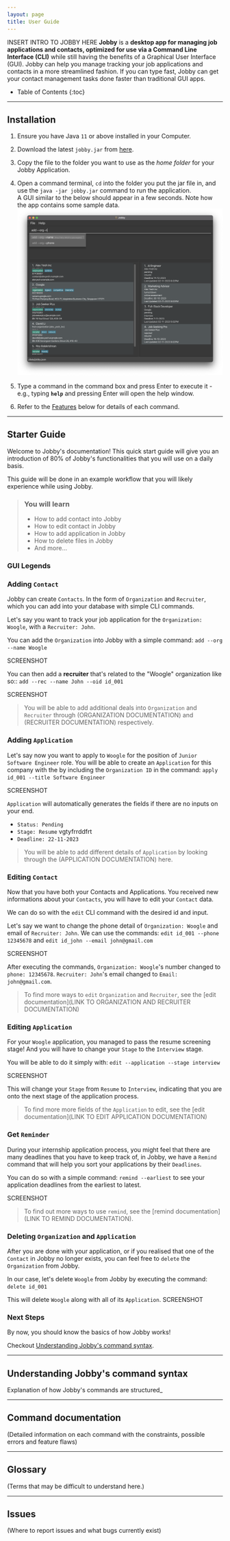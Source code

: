 ```yaml
---
layout: page
title: User Guide
---
```


INSERT INTRO TO JOBBY HERE
**Jobby** is a **desktop app for managing job applications and contacts, optimized for use via a Command Line Interface (CLI)** while still having the benefits of a Graphical User Interface (GUI). Jobby can help you manage tracking your job applications and contacts in a more streamlined fashion. If you can type fast, Jobby can get your contact management tasks done faster than traditional GUI apps.

* Table of Contents
{:toc}

--------------------------------------------------------------------------------------------------------------------

## Installation

1. Ensure you have Java `11` or above installed in your Computer.

1. Download the latest `jobby.jar` from [here](https://github.com/AY2324S1-CS2103T-W08-3/tp/releases).

1. Copy the file to the folder you want to use as the _home folder_ for your Jobby Application.

1. Open a command terminal, `cd` into the folder you put the jar file in, and use the `java -jar jobby.jar` command to run the application.<br>
   A GUI similar to the below should appear in a few seconds. Note how the app contains some sample data.<br>
   ![Ui](images/Ui.png)

1. Type a command in the command box and press Enter to execute it - e.g., typing **`help`** and pressing Enter will open the help window.<br>

1. Refer to the [Features](#features) below for details of each command.

--------------------------------------------------------------------------------------------------------------------

## Starter Guide
Welcome to Jobby's documentation! This quick start guide will give you an introduction of 80% of Jobby's 
functionalities that you will use on a daily basis. 

This guide will be done in an example workflow that you will likely experience while using Jobby.

> ### You will learn
> - How to add contact into Jobby
> - How to edit contact in Jobby
> - How to add application in Jobby
> - How to delete files in Jobby
> - And more...

### GUI Legends


### Adding `Contact`
Jobby can create `Contacts`. In the form of `Organization` and `Recruiter`, which you can add into your database with simple CLI commands.

Let's say you want to track your job application for the `Organization: Woogle`, with a `Recruiter: John`.

You can add the `Organization` into Jobby with a simple command: 
```add --org --name Woogle```

SCREENSHOT

You can then add a **recruiter** that's related to the "Woogle" organization like so:: 
`add --rec --name John --oid id_001`

SCREENSHOT

> You will be able to add additional deals into `Organization` and `Recruiter` through (ORGANIZATION DOCUMENTATION) and (RECRUITER DOCUMENTATION)
> respectively.

### Adding `Application`
Let's say now you want to apply to `Woogle` for the position of `Junior Software Engineer` role. You will be able to create
an `Application` for this company with the by including the `Organization ID` in the command: 
`apply id_001 --title Software Engineer`

SCREENSHOT

`Application` will automatically generates the fields if there are no inputs on your end.
- `Status: Pending`
- `Stage: Resume`  vgtyfrrddfrt
- `Deadline: 22-11-2023`

> You will be able to add different details of `Application` by looking through the (APPLICATION DOCUMENTATION) here.

### Editing `Contact`
Now that you have both your Contacts and Applications. You received new informations about your `Contacts`, you will have to edit your `Contact` data.

We can do so with the `edit` CLI command with the desired id and input.

Let's say we want to change the phone detail of `Organization: Woogle` and email of `Recruiter: John`.
We can use the commands:
`edit id_001 --phone 12345678` and `edit id_john --email john@gmail.com`

SCREENSHOT

After executing the commands,
`Organization: Woogle`'s number changed to `phone: 12345678`.
`Recruiter: John`'s email changed to `Email: john@gmail.com`.

> To find more ways to `edit` `Organization` and `Recruiter`, see the [edit documentation](LINK TO ORGANIZATION AND RECRUITER DOCUMENTATION)

### Editing `Application`
For your `Woogle` application, you managed to pass the resume screening stage! And you will have to change your `Stage` to 
the `Interview` stage.

You will be able to do it simply with:
`edit --application --stage interview `

SCREENSHOT

This will change your `Stage` from `Resume` to `Interview`, indicating that you are onto the next stage of the application process.
> To find more more fields of the `Application` to edit, see the [edit documentation](LINK TO EDIT APPLICATION DOCUMENTATION)

### Get `Reminder`
During your internship application process, you might feel that there are many deadlines that you have to keep track of,
in Jobby, we have a `Remind` command that will help you sort your applications by their `Deadlines`.

You can do so with a simple command:
`remind --earliest` 
to see your application deadlines from the earliest to latest.

SCREENSHOT

> To find out more ways to use `remind`, see the [remind documentation](LINK TO REMIND DOCUMENTATION).

### Deleting `Organization` and `Application`
After you are done with your application, or if you realised that one of the `Contact` in Jobby no longer exists, you can
feel free to `delete` the `Organization` from Jobby.

In our case, let's delete `Woogle` from Jobby by executing the command:
`delete id_001`

This will delete `Woogle` along with all of its `Application`. 
SCREENSHOT

### Next Steps
By now, you should know the basics of how Jobby works!

Checkout [Understanding Jobby's command syntax](#Understanding-Jobby's-command-syntax).

--------------------------------------------------------------------------------------------------------------------

## Understanding Jobby's command syntax

Explanation of how Jobby's commands are structured_

--------------------------------------------------------------------------------------------------------------------

## Command documentation

(Detailed information on each command with the constraints, possible errors and feature flaws)



--------------------------------------------------------------------------------------------------------------------

## Glossary

(Terms that may be difficult to understand here.)

--------------------------------------------------------------------------------------------------------------------

## Issues

(Where to report issues and what bugs currently exist)

